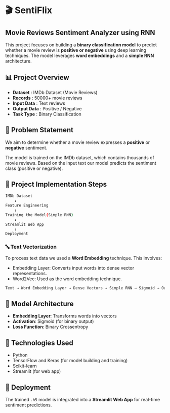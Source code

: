 # 🎬 SentiFlix 
## Movie Reviews Sentiment Analyzer using RNN

This project focuses on building a **binary classification model** to predict whether a movie review is **positive or negative** using deep learning techniques. The model leverages **word embeddings** and a **simple RNN** architecture.

## 📊 Project Overview

* **Dataset** : IMDb Dataset (Movie Reviews)
* **Records** : 50000+ movie reviews
* **Input Data** : Text reviews
* **Output Data** : Positive / Negative
* **Task Type** : Binary Classification

## 📌 Problem Statement

We aim to determine whether a movie review expresses a **positive** or **negative** sentiment.

The model is trained on the IMDb dataset, which contains thousands of movie reviews. Based on the input text our model predicts the sentiment class (positive or negative).

## 🔧 Project Implementation Steps

```bash
IMDb Dataset
    ↓
Feature Engineering
    ↓
Training the Model(Simple RNN)
    ↓
Streamlit Web App
    ↓
Deployment
```

### 🔤 Text Vectorization

To process text data we used a **Word Embedding** technique. This involves:

* Embedding Layer: Converts input words into dense vector representations.
* Word2Vec: Used as the word embedding technique.

```txt
Text → Word Embedding Layer → Dense Vectors → Simple RNN → Sigmoid → Output
```

## 🧠 Model Architecture

* **Embedding Layer**: Transforms words into vectors
* **Activation**: Sigmoid (for binary output)
* **Loss Function**: Binary Crossentropy

## 🧪 Technologies Used

* Python
* TensorFlow and Keras (for model building and training)
* Scikit-learn
* Streamlit (for web app)

## 🚀 Deployment

The trained `.h5` model is integrated into a **Streamlit Web App** for real-time sentiment predictions. 

